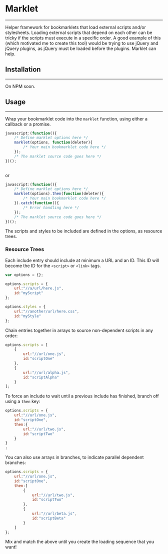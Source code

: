 # Marklet
---
Helper framework for bookmarklets that load external scripts and/or stylesheets. Loading external scripts that depend on each other can be tricky if the scripts must
execute in a specific order. A good example of this (which motivated me to create this tool) would be trying to use jQuery and jQuery plugins, as jQuery must be
loaded before the plugins. Marklet can help.

## Installation
---
On NPM soon. 

## Usage
---
Wrap your bookmarklet code into the `marklet` function, using either a callback or a promise. 

```javascript
javascript:(function(){
	/* Define marklet options here */
	marklet(options, function(deleter){
		/* Your main bookmarklet code here */
	});
	/* The marklet source code goes here */
})();
	
```
or
```javascript
javascript:(function(){
	/* Define marklet options here */
	marklet(options).then(function(deleter){
		/* Your main bookmarklet code here */
	}).catch(function(){
		/* Error handling here */
	});
	/* The marklet source code goes here */
})();
```

The scripts and styles to be included are defined in the options, as resource trees.

### Resource Trees

Each include entry should include at minimum a URL and an ID. This ID will become the ID for the `<script>` or `<link>` tags.

```javascript
var options = {};

options.scripts = {
	url:"//a/url/here.js",
	id:"myScript"
};

options.styles = {
	url:"//another/url/here.css",
	id:"myStyle"
};
```

Chain entries together in arrays to source non-dependent scripts in any order:

```javascript
options.scripts = [
	{
		url:"//url/one.js",
		id:"scriptOne"
	},
	{
		url:"//url/alpha.js",
		id:"scriptAlpha"
	}
];
```

To force an include to wait until a previous include has finished, branch off using a `then` key:

```javascript
options.scripts = {
	url:"//url/one.js",
	id:"scriptOne",
	then:{
		url:"//url/two.js",
		id:"scriptTwo"
	}
}
;
```

You can also use arrays in branches, to indicate parallel dependent branches:

```javascript
options.scripts = {
	url:"//url/one.js",
	id:"scriptOne",
	then:[
		{
			url:"//url/two.js",
			id:"scriptTwo"
		},
		{
			url:"//url/beta.js",
			id:"scriptBeta"
		}
	]
};
```

Mix and match the above until you create the loading sequence that you want!

